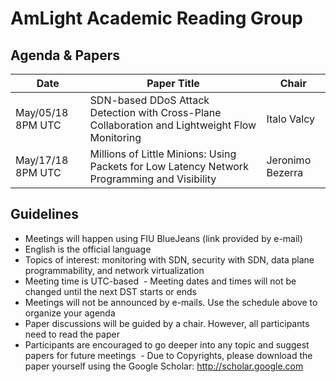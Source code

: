 
# AmLight Academic Reading Group 

## Agenda & Papers

Date |  Paper Title | Chair
--- | --- | ---
May/05/18 8PM UTC | SDN-based DDoS Attack Detection with Cross-Plane Collaboration and Lightweight Flow Monitoring | Italo Valcy
May/17/18 8PM UTC | Millions of Little Minions: Using Packets for Low Latency Network Programming and Visibility | Jeronimo Bezerra

## Guidelines

  - Meetings will happen using FIU BlueJeans (link provided by e-mail)
  - English is the official language
  - Topics of interest: monitoring with SDN, security with SDN, data plane programmability, and network virtualization
  - Meeting time is UTC-based
  - Meeting dates and times will not be changed until the next DST starts or ends
  - Meetings will not be announced by e-mails. Use the schedule above to organize your agenda
  - Paper discussions will be guided by a chair. However, all participants need to read the paper
  - Participants are encouraged to go deeper into any topic and suggest papers for future meetings
  - Due to Copyrights, please download the paper yourself using the Google Scholar: http://scholar.google.com
